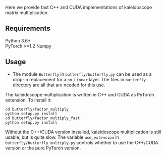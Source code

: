 Here we provide fast C++ and CUDA implementations of kaleidoscope matrix multiplication.

## Requirements
Python 3.6+  
PyTorch >=1.2
Numpy

## Usage

* The module `Butterfly` in `butterfly/butterfly.py` can be used as a drop-in
replacement for a `nn.Linear` layer. The files in `butterfly` directory are all
that are needed for this use.

The kaleidoscope multiplication is written in C++ and CUDA as PyTorch extension.
To install it:
```
cd butterfly/factor_multiply
python setup.py install
cd butterfly/factor_multiply_fast
python setup.py install
```
Without the C++/CUDA version installed, kaleidoscope multiplication is still usable, but is
quite slow. The variable `use_extension` in `butterfly/butterfly_multiply.py`
controls whether to use the C++/CUDA version or the pure PyTorch version.
